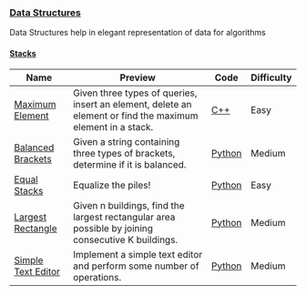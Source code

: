 
### [Data Structures](https://www.hackerrank.com/domains/data-structures)
Data Structures help in elegant representation of data for algorithms


#### [Stacks](https://www.hackerrank.com/domains/data-structures/stacks)

Name | Preview | Code | Difficulty
---- | ------- | ---- | ----------
[Maximum Element](https://www.hackerrank.com/challenges/maximum-element)|Given three types of queries, insert an element, delete an element or find the maximum element in a stack.|[C++](maximum-element.cpp)|Easy
[Balanced Brackets](https://www.hackerrank.com/challenges/balanced-brackets)|Given a string containing three types of brackets, determine if it is balanced.|[Python](balanced-brackets.py)|Medium
[Equal Stacks](https://www.hackerrank.com/challenges/equal-stacks)|Equalize the piles!|[Python](equal-stacks.py)|Easy
[Largest Rectangle ](https://www.hackerrank.com/challenges/largest-rectangle)|Given n buildings, find the largest rectangular area possible by joining consecutive K buildings.|[Python](largest-rectangle.py)|Medium
[Simple Text Editor](https://www.hackerrank.com/challenges/simple-text-editor)|Implement a simple text editor and perform some number of operations.|[Python](simple-text-editor.py)|Medium

